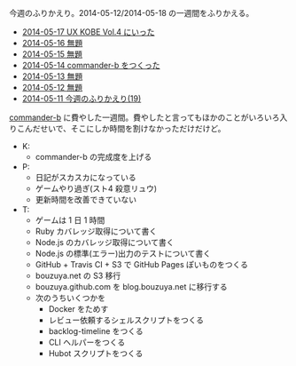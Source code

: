 今週のふりかえり。2014-05-12/2014-05-18 の一週間をふりかえる。

- [2014-05-17 UX KOBE Vol.4 にいった](https://blog.bouzuya.net/2014/05/17/diary/)
- [2014-05-16 無題](https://blog.bouzuya.net/2014/05/16/diary/)
- [2014-05-15 無題](https://blog.bouzuya.net/2014/05/15/diary/)
- [2014-05-14 commander-b をつくった](https://blog.bouzuya.net/2014/05/14/diary/)
- [2014-05-13 無題](https://blog.bouzuya.net/2014/05/13/diary/)
- [2014-05-12 無題](https://blog.bouzuya.net/2014/05/12/diary/)
- [2014-05-11 今週のふりかえり(19)](https://blog.bouzuya.net/2014/05/11/diary/)

[commander-b][bouzuya/commander-b] に費やした一週間。費やしたと言ってもほかのことがいろいろ入りこんだせいで、そこにしか時間を割けなかっただけだけど。

- K:
  - commander-b の完成度を上げる
- P:
  - 日記がスカスカになっている
  - ゲームやり過ぎ(スト4 殺意リュウ)
  - 更新時間を改善できていない
- T:
  - ゲームは 1 日 1 時間
  - Ruby カバレッジ取得について書く
  - Node.js のカバレッジ取得について書く
  - Node.js の標準(エラー)出力のテストについて書く
  - GitHub + Travis CI + S3 で GitHub Pages ぽいものをつくる
  - bouzuya.net の S3 移行
  - bouzuya.github.com を blog.bouzuya.net に移行する
  - 次のうちいくつかを
    - Docker をためす
    - レビュー依頼するシェルスクリプトをつくる
    - backlog-timeline をつくる
    - CLI ヘルパーをつくる
    - Hubot スクリプトをつくる

[bouzuya/commander-b]: https://github.com/bouzuya/commander-b
